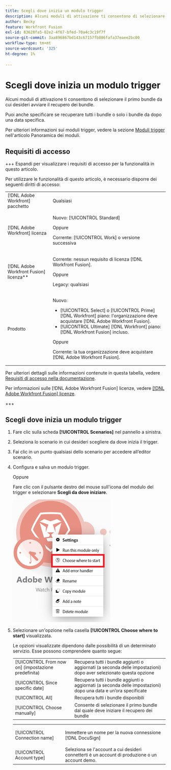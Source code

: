 ```yaml
---
title: Scegli dove inizia un modulo trigger
description: Alcuni moduli di attivazione ti consentono di selezionare il primo bundle da cui desideri avviare il recupero dei bundle.
author: Becky
feature: Workfront Fusion
exl-id: 83628fa5-82e2-4f67-bfed-70a4c3c19f7f
source-git-commit: 3aa896867bd143c67157fb886fafa37eaee2bc00
workflow-type: tm+mt
source-wordcount: '325'
ht-degree: 1%

---
```


# Scegli dove inizia un modulo trigger

Alcuni moduli di attivazione ti consentono di selezionare il primo bundle da cui desideri avviare il recupero dei bundle.

Puoi anche specificare se recuperare tutti i bundle o solo i bundle da dopo una data specifica.

Per ulteriori informazioni sui moduli trigger, vedere la sezione [Moduli trigger](/help/workfront-fusion/get-started-with-fusion/understand-fusion/module-overview.md#trigger-modules) nell&#39;articolo Panoramica dei moduli.

## Requisiti di accesso

+++ Espandi per visualizzare i requisiti di accesso per la funzionalità in questo articolo.

Per utilizzare le funzionalità di questo articolo, è necessario disporre dei seguenti diritti di accesso:

<table style="table-layout:auto">
 <col> 
 <col> 
 <tbody> 
  <tr> 
   <td role="rowheader">[!DNL Adobe Workfront] pacchetto</td> 
   <td> <p>Qualsiasi</p> </td> 
  </tr> 
  <tr data-mc-conditions=""> 
   <td role="rowheader">[!DNL Adobe Workfront] licenza</td> 
   <td> <p>Nuovo: [!UICONTROL Standard]</p><p>Oppure</p><p>Corrente: [!UICONTROL Work] o versione successiva</p> </td> 
  </tr> 
  <tr> 
   <td role="rowheader">[!DNL Adobe Workfront Fusion] licenza**</td> 
   <td>
   <p>Corrente: nessun requisito di licenza [!DNL Workfront Fusion].</p>
   <p>Oppure</p>
   <p>Legacy: qualsiasi </p>
   </td> 
  </tr> 
  <tr> 
   <td role="rowheader">Prodotto</td> 
   <td>
   <p>Nuovo:</p> <ul><li>[!UICONTROL Select] o [!UICONTROL Prime] [!DNL Workfront] piano: l'organizzazione deve acquistare [!DNL Adobe Workfront Fusion].</li><li>[!UICONTROL Ultimate] [!DNL Workfront] piano: [!DNL Workfront Fusion] incluso.</li></ul>
   <p>Oppure</p>
   <p>Corrente: la tua organizzazione deve acquistare [!DNL Adobe Workfront Fusion].</p>
   </td> 
  </tr>
 </tbody> 
</table>

Per ulteriori dettagli sulle informazioni contenute in questa tabella, vedere [Requisiti di accesso nella documentazione](/help/workfront-fusion/references/licenses-and-roles/access-level-requirements-in-documentation.md).

Per informazioni sulle [!DNL Adobe Workfront Fusion] licenze, vedere [[!DNL Adobe Workfront Fusion] licenze](/help/workfront-fusion/set-up-and-manage-workfront-fusion/licensing-operations-overview/license-automation-vs-integration.md).

+++

## Scegli dove inizia un modulo trigger

1. Fare clic sulla scheda **[!UICONTROL Scenarios]** nel pannello a sinistra.
1. Seleziona lo scenario in cui desideri scegliere da dove inizia il trigger.
1. Fai clic in un punto qualsiasi dello scenario per accedere all’editor scenario.
1. Configura e salva un modulo trigger.

   Oppure

   Fare clic con il pulsante destro del mouse sull&#39;icona del modulo del trigger e selezionare **Scegli da dove iniziare**.

   ![Scegli da dove iniziare](assets/choose-where-to-start.png)

1. Selezionare un&#39;opzione nella casella **[!UICONTROL Choose where to start]** visualizzata.

   Le opzioni visualizzate dipendono dalle possibilità di un determinato servizio. Esse possono comprendere quanto segue:

   <table style="table-layout:auto">
    <col> 
    <col> 
    <tbody>
    <tr>
    <td>[!UICONTROL From now on] (impostazione predefinita)</td>
    <td>Recupera tutti i bundle aggiunti o aggiornati (a seconda delle impostazioni) dopo aver selezionato questa opzione</td>
    </tr>
     <tr>
    <td>[!UICONTROL Since specific date]</td>
    <td>Recupera tutti i bundle aggiunti o aggiornati (a seconda delle impostazioni) dopo una data e un’ora specificate</td>
      </tr>
      <tr>
    <td>[!UICONTROL All]</td>
    <td>Recupera tutti i bundle disponibili</td>
     </tr>
      <tr>
    <td>[!UICONTROL Choose manually]</td>
    <td>Consente di selezionare il primo bundle dal quale deve iniziare il recupero dei bundle</td>
     </tr>
     </tbody>
   </table>



   <table style="table-layout:auto">
    <col> 
    <col> 
    <tbody> 
     <tr> 
      <td role="rowheader"> <p>[!UICONTROL Connection name]</p> </td> 
      <td>Immettere un nome per la nuova connessione [!DNL DocuSign]</td> 
     </tr> 
     <tr> 
      <td role="rowheader">[!UICONTROL Account type]</td> 
      <td>Seleziona se l'account a cui desideri connetterti è un account di produzione o un account demo.</td> 
     </tr> 
    </tbody> 
   </table>


